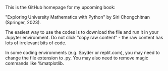 This is the GitHub homepage for my upcoming book:

"Exploring University Mathematics with Python" by Siri Chongchitnan (Springer, 2023).

The easiest way to use the codes is to download the file and run it in your Jupyter environment. Do not click "copy raw content" - the raw content has lots of irrelevant bits of code.

In some coding environments (e.g. Spyder or replit.com), you may need to change the file extension to .py. You may also need to remove magic commands like %matplotlib.
